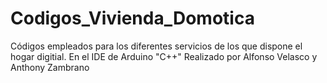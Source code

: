 # Codigos_Vivienda_Domotica
Códigos empleados para los diferentes servicios de los que dispone el hogar digitial. En el IDE de Arduino "C++" 
Realizado por Alfonso Velasco y Anthony Zambrano
